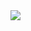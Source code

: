 <img src="https://user-images.githubusercontent.com/105375963/197368952-4f69e3e0-ec40-40f8-bce6-32b18f407656.gif" />




